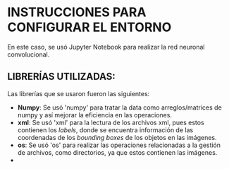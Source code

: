# INSTRUCCIONES PARA CONFIGURAR EL ENTORNO
En este caso, se usó Jupyter Notebook para realizar la red neuronal convolucional.
## LIBRERÍAS UTILIZADAS:
Las librerías que se usaron fueron las siguientes:
- **Numpy**: Se usó 'numpy' para tratar la data como arreglos/matrices de numpy y así mejorar la eficiencia en las operaciones.
- **xml**: Se usó 'xml' para la lectura de los archivos xml, pues estos contienen los *labels*, donde se encuentra información de las coordenadas de los *bounding boxes* de los objetos en las imágenes.
- **os**: Se usó 'os' para realizar las operaciones relacionadas a la gestión de archivos, como directorios, ya que estos contienen las imágenes.
- 
